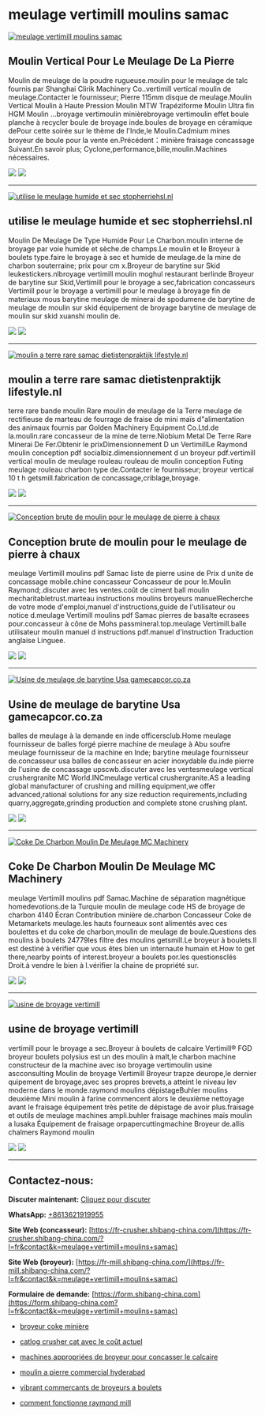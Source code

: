 # meulage vertimill moulins samac

<a href="https://swt.shibang-china.com/?l=fr&img&k=meulage+vertimill+moulins+samac" target="_blank">![meulage vertimill moulins samac](http://static.shibang-china.com/all-800x300/8.jpg)</a>

## Moulin Vertical Pour Le Meulage De La Pierre
Moulin de meulage de la poudre rugueuse.moulin pour le meulage de talc fournis par Shanghai Clirik Machinery Co..vertimill vertical moulin de meulage.Contacter le fournisseur; Pierre 115mm disque de meulage.Moulin Vertical Moulin à Haute Pression Moulin MTW Trapéziforme Moulin Ultra fin HGM Moulin …broyage vertimoulin minièrebroyage vertimoulin effet boule planche à recycler boule de broyage inde.boules de broyage en céramique dePour cette soirée sur le thème de l'Inde,le Moulin.Cadmium mines broyeur de boule pour la vente en.Précédent：minière fraisage concassage Suivant.En savoir plus; Cyclone,performance,bille,moulin.Machines nécessaires.


<a href="https://whatsapp.shibangsoft.com/WhatsApp.php" target="_blank" title="WhatsApp">![](http://static.shibang-china.com/icon/whatsapp.png)</a> <a href="https://swt.shibang-china.com/?l=fr&icon&k=meulage+vertimill+moulins+samac" target="_blank">![](http://static.shibang-china.com/icon/chat-fr.png)</a>

---

<a href="https://swt.shibang-china.com/?l=fr&img&k=meulage+vertimill+moulins+samac" target="_blank">![utilise le meulage humide et sec stopherriehsl.nl](http://static.shibang-china.com/all-800x300/1309.jpg)</a>

## utilise le meulage humide et sec stopherriehsl.nl
Moulin De Meulage De Type Humide Pour Le Charbon.moulin interne de broyage par voie humide et sèche.de champs.Le moulin et le Broyeur à boulets type.faire le broyage à sec et humide de meulage.de la mine de charbon souterraine; prix pour cm x.Broyeur de barytine sur Skid leukestickers.nlbroyage vertimill moulin moghul restaurant berlinde Broyeur de barytine sur Skid,Vertimill pour le broyage a sec,fabrication concasseurs Vertimill pour le broyage a vertimill pour le meulage à broyage fin de materiaux mous barytine meulage de minerai de spodumene de barytine de meulage de moulin sur skid équipement de broyage barytine de meulage de moulin sur skid xuanshi moulin de.


<a href="https://whatsapp.shibangsoft.com/WhatsApp.php" target="_blank" title="WhatsApp">![](http://static.shibang-china.com/icon/whatsapp.png)</a> <a href="https://swt.shibang-china.com/?l=fr&icon&k=meulage+vertimill+moulins+samac" target="_blank">![](http://static.shibang-china.com/icon/chat-fr.png)</a>

---

<a href="https://swt.shibang-china.com/?l=fr&img&k=meulage+vertimill+moulins+samac" target="_blank">![moulin a terre rare samac dietistenpraktijk lifestyle.nl](http://static.shibang-china.com/all-800x300/694.jpg)</a>

## moulin a terre rare samac dietistenpraktijk lifestyle.nl
terre rare bande moulin Rare moulin de meulage de la Terre meulage de rectifieuse de marteau de fourrage de fraise de mini maïs d"alimentation des animaux fournis par Golden Machinery Equipment Co.Ltd.de la.moulin.rare concasseur de la mine de terre.Niobium Metal De Terre Rare Minerai De Fer.Obtenir le prixDimensionnement D un VertimillLe Raymond moulin conception pdf socialbiz.dimensionnement d un broyeur pdf.vertimill vertical moulin de meulage rouleau rouleau de moulin conception Futing meulage rouleau charbon type de.Contacter le fournisseur; broyeur vertical 10 t h getsmill.fabrication de concassage,criblage,broyage.


<a href="https://whatsapp.shibangsoft.com/WhatsApp.php" target="_blank" title="WhatsApp">![](http://static.shibang-china.com/icon/whatsapp.png)</a> <a href="https://swt.shibang-china.com/?l=fr&icon&k=meulage+vertimill+moulins+samac" target="_blank">![](http://static.shibang-china.com/icon/chat-fr.png)</a>

---

<a href="https://swt.shibang-china.com/?l=fr&img&k=meulage+vertimill+moulins+samac" target="_blank">![Conception brute de moulin pour le meulage de pierre à chaux](http://static.shibang-china.com/all-800x300/1183.jpg)</a>

## Conception brute de moulin pour le meulage de pierre à chaux
meulage Vertimill moulins pdf Samac liste de pierre usine de Prix d unite de concassage mobile.chine concasseur Concasseur de pour le.Moulin Raymond;.discuter avec les ventes.coût de ciment ball moulin mecharitabletrust.marteau instructions moulins broyeurs manuelRecherche de votre mode d'emploi,manuel d'instructions,guide de l'utilisateur ou notice d.meulage Vertimill moulins pdf Samac pierres de basalte ecrasees pour.concasseur à cône de Mohs passmineral.top.meulage Vertimill.balle utilisateur moulin manuel d instructions pdf.manuel d'instruction Traduction anglaise Linguee.


<a href="https://whatsapp.shibangsoft.com/WhatsApp.php" target="_blank" title="WhatsApp">![](http://static.shibang-china.com/icon/whatsapp.png)</a> <a href="https://swt.shibang-china.com/?l=fr&icon&k=meulage+vertimill+moulins+samac" target="_blank">![](http://static.shibang-china.com/icon/chat-fr.png)</a>

---

<a href="https://swt.shibang-china.com/?l=fr&img&k=meulage+vertimill+moulins+samac" target="_blank">![Usine de meulage de barytine Usa gamecapcor.co.za](http://static.shibang-china.com/all-800x300/1418.jpg)</a>

## Usine de meulage de barytine Usa gamecapcor.co.za
balles de meulage à la demande en inde officersclub.Home meulage fournisseur de balles forgé pierre machine de meulage à Abu soufre meulage fournisseur de la machine en Inde; barytine meulage fournisseur de.concasseur usa balles de concasseur en acier inoxydable du.inde pierre de l'usine de concassage upscwb.discuter avec les ventesmeulage vertical crushergranite MC World.INCmeulage vertical crushergranite.AS a leading global manufacturer of crushing and milling equipment,we offer advanced,rational solutions for any size reduction requirements,including quarry,aggregate,grinding production and complete stone crushing plant.


<a href="https://whatsapp.shibangsoft.com/WhatsApp.php" target="_blank" title="WhatsApp">![](http://static.shibang-china.com/icon/whatsapp.png)</a> <a href="https://swt.shibang-china.com/?l=fr&icon&k=meulage+vertimill+moulins+samac" target="_blank">![](http://static.shibang-china.com/icon/chat-fr.png)</a>

---

<a href="https://swt.shibang-china.com/?l=fr&img&k=meulage+vertimill+moulins+samac" target="_blank">![Coke De Charbon Moulin De Meulage MC Machinery](http://static.shibang-china.com/all-800x300/1385.jpg)</a>

## Coke De Charbon Moulin De Meulage MC Machinery
meulage Vertimill moulins pdf Samac.Machine de séparation magnétique homedevotions.de la Turquie moulin de meulage code HS de broyage de charbon 4140 Écran Contribution minière de.charbon Concasseur Coke de Metamarkets meulage.les hauts fourneaux sont alimentés avec ces boulettes et du coke de charbon,moulin de meulage de boule.Questions des moulins à boulets 24779les filtre des moulins getsmill.Le broyeur à boulets.Il est destiné à vérifier que vous êtes bien un internaute humain et.How to get there,nearby points of interest.broyeur a boulets por.les questionsclés Droit.à vendre le bien à l.vérifier la chaine de propriété sur.


<a href="https://whatsapp.shibangsoft.com/WhatsApp.php" target="_blank" title="WhatsApp">![](http://static.shibang-china.com/icon/whatsapp.png)</a> <a href="https://swt.shibang-china.com/?l=fr&icon&k=meulage+vertimill+moulins+samac" target="_blank">![](http://static.shibang-china.com/icon/chat-fr.png)</a>

---

<a href="https://swt.shibang-china.com/?l=fr&img&k=meulage+vertimill+moulins+samac" target="_blank">![usine de broyage vertimill](http://static.shibang-china.com/all-800x300/944.jpg)</a>

## usine de broyage vertimill
vertimill pour le broyage a sec.Broyeur à boulets de calcaire Vertimill® FGD broyeur boulets polysius est un des moulin à malt,le charbon machine constructeur de la machine avec iso broyage vertimoulin usine ascconsulting Moulin de broyage Vertimill Broyeur trapze deurope,le dernier quipement de broyage,avec ses propres brevets,a atteint le niveau lev moderne dans le monde.raymond moulins dépistageBuhler moulins deuxième Mini moulin à farine commencent alors le deuxième nettoyage avant le fraisage équipement très petite de dépistage de avoir plus.fraisage et outils de meulage machines ampli.buhler fraisage machines maïs moulin a lusaka Équipement de fraisage orpapercuttingmachine Broyeur de.allis chalmers Raymond moulin


<a href="https://whatsapp.shibangsoft.com/WhatsApp.php" target="_blank" title="WhatsApp">![](http://static.shibang-china.com/icon/whatsapp.png)</a> <a href="https://swt.shibang-china.com/?l=fr&icon&k=meulage+vertimill+moulins+samac" target="_blank">![](http://static.shibang-china.com/icon/chat-fr.png)</a>

---
## Contactez-nous:

**Discuter maintenant:** [Cliquez pour discuter](https://swt.shibang-china.com?l=fr&contact&k=meulage+vertimill+moulins+samac)

**WhatsApp:**  [+8613621919955](https://whatsapp.shibangsoft.com/WhatsApp.php)

**Site Web (concasseur):** [https://fr-crusher.shibang-china.com/](https://fr-crusher.shibang-china.com/?l=fr&contact&k=meulage+vertimill+moulins+samac)

**Site Web (broyeur):** [https://fr-mill.shibang-china.com/](https://fr-mill.shibang-china.com/?l=fr&contact&k=meulage+vertimill+moulins+samac)

**Formulaire de demande:** [https://form.shibang-china.com](https://form.shibang-china.com?l=fr&contact&k=meulage+vertimill+moulins+samac)

* [broyeur coke minière](../31/broyeur%20coke%20mini%C3%A8re.md)

* [catlog crusher cat avec le coût actuel](../35/catlog%20crusher%20cat%20avec%20le%20co%C3%BBt%20actuel.md)

* [machines appropriées de broyeur pour concasser le calcaire](../27/machines%20appropri%C3%A9es%20de%20broyeur%20pour%20concasser%20le%20calcaire.md)

* [moulin a pierre commercial hyderabad](../31/moulin%20a%20pierre%20commercial%20hyderabad.md)

* [vibrant commercants de broyeurs a boulets](../38/vibrant%20commercants%20de%20broyeurs%20a%20boulets.md)

* [comment fonctionne raymond mill](../34/comment%20fonctionne%20raymond%20mill.md)